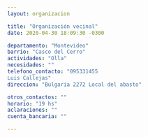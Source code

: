 ```yaml
---
layout: organizacion

title: "Organización vecinal"
date: 2020-04-30 18:09:30 -0300

departamento: "Montevideo"
barrio: "Casco del Cerro"
actividades: "Olla"
necesidades: ""
telefono_contacto: "095331455
Luis Callejas"
direccion: "Bulgaria 2272 Local del abasto"

otros_contactos: ""
horario: "19 hs"
aclaraciones: ""
cuenta_bancaria: ""

---
```

